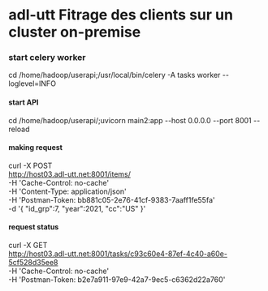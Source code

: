 # adl-utt Fitrage des clients sur un cluster on-premise

### start celery worker
cd /home/hadoop/userapi;/usr/local/bin/celery  -A tasks worker --loglevel=INFO 


#### start API

cd /home/hadoop/userapi/;uvicorn main2:app --host 0.0.0.0 --port 8001 --reload


#### making request

curl -X POST \
  http://host03.adl-utt.net:8001/items/ \
  -H 'Cache-Control: no-cache' \
  -H 'Content-Type: application/json' \
  -H 'Postman-Token: bb881c05-2e76-41cf-9383-7aaff1fe55fa' \
  -d '{
"id_grp":7,
 "year":2021,
 "cc":"US"
}'


####  request status

curl -X GET \
  http://host03.adl-utt.net:8001/tasks/c93c60e4-87ef-4c40-a60e-5cf528d35ee8 \
  -H 'Cache-Control: no-cache' \
  -H 'Postman-Token: b2e7a911-97e9-42a7-9ec5-c6362d22a760'